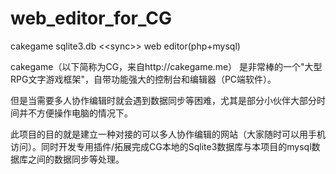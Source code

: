 # web_editor_for_CG
cakegame sqlite3.db &lt;&lt;sync>> web editor(php+mysql)

cakegame（以下简称为CG，来自http://cakegame.me） 是非常棒的一个"大型RPG文字游戏框架"，自带功能强大的控制台和编辑器（PC端软件）。

但是当需要多人协作编辑时就会遇到数据同步等困难，尤其是部分小伙伴大部分时间并不方便操作电脑的情况下。

此项目的目的就是建立一种对接的可以多人协作编辑的网站（大家随时可以用手机访问）。同时开发专用插件/拓展完成CG本地的Sqlite3数据库与本项目的mysql数据库之间的数据同步等处理。
